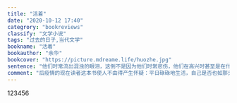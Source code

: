 ```yaml
---
title: "活着"
date: "2020-10-12 17:40"
categrory: "bookreviews"
classify: "文学小说"
tags: "过去的日子,当代文学"
bookname: "活着"
bookauthor: "余华"
bookcover: "https://picture.mdreame.life/huozhe.jpg"
sentence: "他们时常流出混浊的眼泪，这倒不是因为他们时常悲伤，他们在高兴时甚至是在什么事都没有的平静时刻，也会泪流而出，然后举起和乡间泥路一样粗糙的手指，擦去眼泪，如同掸去身上的稻草。"
comment: "后疫情的现在读者这本书使人不由得产生怀疑：平日碌碌地生活，自己是否也如那头老牛般劳苦，自己对命运有无一丝洞察。抑或对不可知不可控的生活也渐渐失了热情，近于木讷。不过还是得相信个人身上有超越政治的可能性，如同伯林最终所说，即便“经历过无数的恐惧，仍能平静而愉悦地生活。”最终不被荒谬野蛮的行径所涤荡的，是人本身。"
---
```


123456